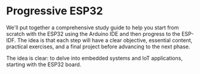 # Progressive ESP32

We'll put together a comprehensive study guide to help you start from scratch with the ESP32 using the Arduino IDE and then progress to the ESP-IDF. The idea is that each step will have a clear objective, essential content, practical exercises, and a final project before advancing to the next phase.

The idea is clear: to delve into embedded systems and IoT applications, starting with the ESP32 board.



###

